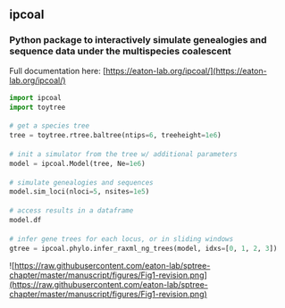 ## ipcoal
### Python package to interactively simulate genealogies and sequence data under the multispecies coalescent

Full documentation here: [https://eaton-lab.org/ipcoal/](https://eaton-lab.org/ipcoal/)

```python
import ipcoal
import toytree

# get a species tree 
tree = toytree.rtree.baltree(ntips=6, treeheight=1e6)

# init a simulator from the tree w/ additional parameters
model = ipcoal.Model(tree, Ne=1e6)

# simulate genealogies and sequences
model.sim_loci(nloci=5, nsites=1e5)

# access results in a dataframe
model.df

# infer gene trees for each locus, or in sliding windows
gtree = ipcoal.phylo.infer_raxml_ng_trees(model, idxs=[0, 1, 2, 3])
```


![https://raw.githubusercontent.com/eaton-lab/sptree-chapter/master/manuscript/figures/Fig1-revision.png](https://raw.githubusercontent.com/eaton-lab/sptree-chapter/master/manuscript/figures/Fig1-revision.png)
